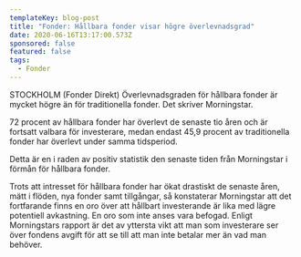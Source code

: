```yaml
---
templateKey: blog-post
title: "Fonder: Hållbara fonder visar högre överlevnadsgrad"
date: 2020-06-16T13:17:00.573Z
sponsored: false
featured: false
tags:
  - Fonder
---
```

STOCKHOLM (Fonder Direkt) Överlevnadsgraden för hållbara fonder är mycket högre än för traditionella fonder. Det skriver Morningstar.

72 procent av hållbara fonder har överlevt de senaste tio åren och är fortsatt valbara för investerare, medan endast 45,9 procent av traditionella fonder har överlevt under samma tidsperiod.

Detta är en i raden av positiv statistik den senaste tiden från Morningstar i förmån för hållbara fonder.

Trots att intresset för hållbara fonder har ökat drastiskt de senaste åren, mätt i flöden, nya fonder samt tillgångar, så konstaterar Morningstar att det fortfarande finns en oro över att hållbart investerande är lika med lägre potentiell avkastning. En oro som inte anses vara befogad. Enligt Morningstars rapport är det av yttersta vikt att man som investerare ser över fondens avgift för att se till att man inte betalar mer än vad man behöver.